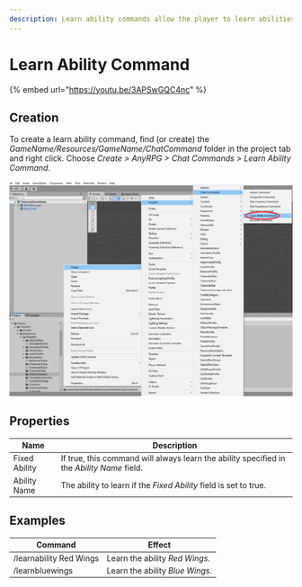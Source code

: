 ```yaml
---
description: Learn ability commands allow the player to learn abilities.
---
```


# Learn Ability Command

{% embed url="https://youtu.be/3APSwGQC4nc" %}

## Creation <a href="#creation" id="creation"></a>

To create a learn ability command, find (or create) the _GameName/Resources/GameName/ChatCommand_ folder in the project tab and right click. Choose _Create > AnyRPG > Chat Commands > Learn Ability Command_.​​​

![](<../../.gitbook/assets/image (120).png>)

## Properties <a href="#properties" id="properties"></a>

| Name          | Description                                                                                |
| ------------- | ------------------------------------------------------------------------------------------ |
| Fixed Ability | If true, this command will always learn the ability specified in the _Ability Name_ field. |
| Ability Name  | The ability to learn if the _Fixed Ability_ field is set to true.                          |

## Examples <a href="#examples" id="examples"></a>

| Command                 | Effect                          |
| ----------------------- | ------------------------------- |
| /learnability Red Wings | Learn the ability _Red Wings_.  |
| /learnbluewings         | Learn the ability _Blue Wings_. |
